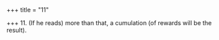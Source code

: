 +++
title = "11"

+++
11. (If he reads) more than that, a cumulation (of rewards will be the result).
